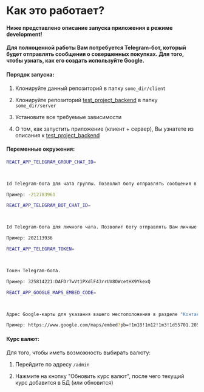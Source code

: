 # Как это работает?

#### Ниже представлено описание запуска приложения в режиме development!

**Для полноценной работы Вам потребуется Telegram-бот, который будет отправлять сообщения о совершенных покупках. Для того, чтобы узнать, как его создать используйте Google.**

#### Порядок запуска:

1.  Клонируйте данный репозиторий в папку `some_dir/client`

2.  Клонируйте репозиторий [test_project_backend](https://github.com/Pepin0t/test_project_backend) в папку `some_dir/server`

3.  Установите все требуемые зависимости

4.  О том, как запустить приложение (клиент + сервер), Вы узнатете из описания к [test_project_backend](https://github.com/Pepin0t/test_project_backend)

#### Переменные окружения:

```sh
REACT_APP_TELEGRAM_GROUP_CHAT_ID=



Id Telegram-бота для чата группы. Позволит боту отправлять сообщения в группу в Telegram.

Пример: -212783961

```

```sh
REACT_APP_TELEGRAM_BOT_CHAT_ID=



Id Telegram-бота для личного чата. Позволит боту отправлять Вам личные сообщения. 

Пример: 202113936

```

```sh
REACT_APP_TELEGRAM_TOKEN=



Токен Telegram-бота.

Пример: 325814221:DAFDr7wVt1PXdlF43rrUV8OWcetHX9YkexQ

```

```sh
REACT_APP_GOOGLE_MAPS_EMBED_CODE=



Адрес Google-карты для указания вашего местоположения в разделе "Контакты"

Пример: https://www.google.com/maps/embed?pb=!1m18!1m12!1m3!1d55701.20511239879!2d-21.92248116791158!3d64.1334735449944!2m3!1f0!2f0!3f0!3m2!1i1024!2i768!4f13.1!3m3!1m2!1s0x48d674b9eedcedc3%3A0xec912ca230d26071!2z0KDQtdC50LrRjNGP0LLQuNC6LCDQmNGB0LvQsNC90LTQuNGP!5e0!3m2!1sru!2sua!4v1541625875359

```

#### Курс валют:

Для того, чтобы иметь возможность выбирать валюту:

1.  Перейдите по адресу `/admin`

2.  Нажмите на кнопку "Обновить курс валют", после чего текущий курс добавится в БД (или обновится)
